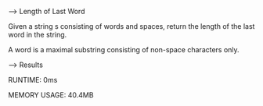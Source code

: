 --> Length of Last Word

Given a string s consisting of words and spaces, return the length of the last word in the string.

A word is a maximal substring consisting of non-space characters only.

--> Results

RUNTIME: 0ms

MEMORY USAGE: 40.4MB
